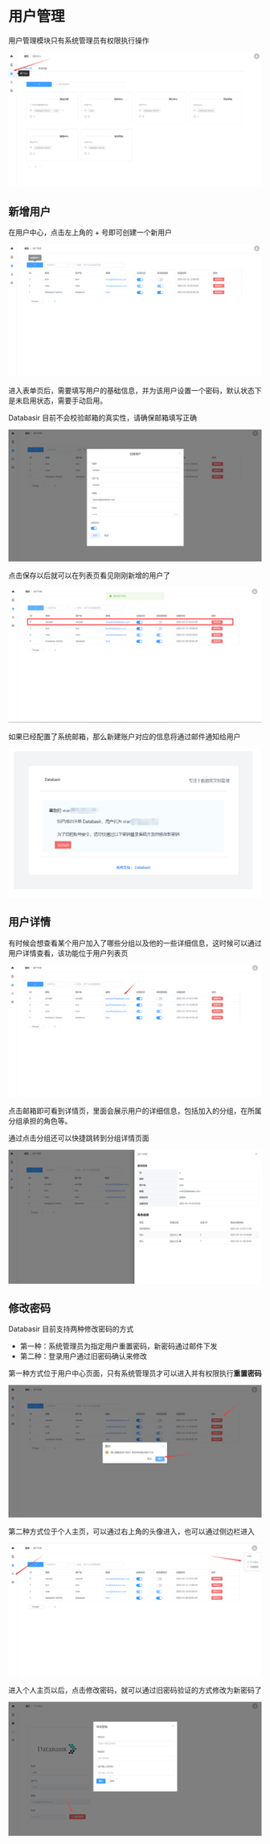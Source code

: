 # 用户管理

用户管理模块只有系统管理员有权限执行操作

![](img/user-management.png)



## 新增用户

在用户中心，点击左上角的 + 号即可创建一个新用户

![](img/user-create1.png)

进入表单页后，需要填写用户的基础信息，并为该用户设置一个密码，默认状态下是未启用状态，需要手动启用。

Databasir 目前不会校验邮箱的真实性，请确保邮箱填写正确

![](img/user-create2.png)

点击保存以后就可以在列表页看见刚刚新增的用户了

![](img/user-create3.png)

如果已经配置了系统邮箱，那么新建账户对应的信息将通过邮件通知给用户

![](img/user-create4.png)

## 用户详情

有时候会想查看某个用户加入了哪些分组以及他的一些详细信息，这时候可以通过用户详情查看，该功能位于用户列表页

![](img/user-detail1.png)

点击邮箱即可看到详情页，里面会展示用户的详细信息，包括加入的分组，在所属分组承担的角色等。

通过点击分组还可以快捷跳转到分组详情页面

![](img/user-detail2.png)



## 修改密码

Databasir 目前支持两种修改密码的方式

- 第一种：系统管理员为指定用户重置密码，新密码通过邮件下发
- 第二种：登录用户通过旧密码确认来修改

第一种方式位于用户中心页面，只有系统管理员才可以进入并有权限执行**重置密码**

![](img/user-pwd1.png)

第二种方式位于个人主页，可以通过右上角的头像进入，也可以通过侧边栏进入

![](img/user-pwd2.png)

进入个人主页以后，点击修改密码，就可以通过旧密码验证的方式修改为新密码了

![](img/user-pwd3.png)